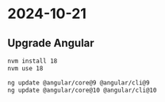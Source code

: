 # 2024-10-21

## Upgrade Angular

```bash
nvm install 18
nvm use 18

ng update @angular/core@9 @angular/cli@9
ng update @angular/core@10 @angular/cli@10
```
